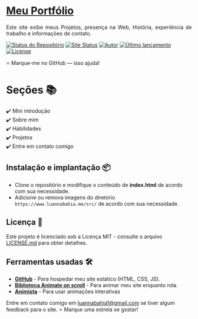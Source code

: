 # <a href="https://portfolio-luanna.vercel.app/" target="_blank">Meu Portfólio</a>
<p align="justify">Este site exibe meus Projetos, presença na Web, História, experiência de trabalho e informações de contato.</p>

[![Status do Repositório](https://img.shields.io/badge/Repository%20Status-Maintained-dark%20green.svg)](https://github.com/Luannax/portfolio_luanna)
[![Site Status](https://img.shields.io/badge/Website%20Status-Online-green)](https://portfolio-luanna.vercel.app/)
[![Autor](https://img.shields.io/badge/Author-LuannaBahia-purple.svg)](https://www.instagram.com/luannabahia_/)
[![Último lançamento](https://img.shields.io/badge/Latest%20Release-16%20Fev%202025-yellow.svg)](https://github.com/Luannax/portfolio_luanna)
<a href="https://github.com/Luannax.github.io/blob/master/LICENSE"><img alt="License" src="http://img.shields.io/:license-mit-blue.svg?style=flat-square?style=flat-square" /></a>

:star: Marque-me no GitHub — isso ajuda!

# Seções 📚

✔️ Mini introdução\
✔️ Sobre mim \
✔️ Habilidades\
✔️ Projetos\
✔️ Entre em contato comigo

## Instalação e implantação 📦
- Clone o repositório e modifique o conteúdo de <b>index.html</b> de acordo com sua necessidade.
- Adicione ou remova imagens do diretório `https://www.luannabahia.me/src/` de acordo com sua necessidade.

## Licença 📄
Este projeto é licenciado sob a Licença MIT - consulte o arquivo [LICENSE.md](./LICENSE) para obter detalhes.

## Ferramentas usadas 🛠️
* [<b>GitHub</b>](https://github.com/) - Para hospedar meu site estático (HTML, CSS, JS).
* [<b>Biblioteca Animate on scroll</b>](https://github.com/michalsnik/aos) - Para animar meu site enquanto rola.
* [<b>Animista</b>](https://animista.net/) - Para usar animações interativas

Entre em contato comigo em luannabahia1@gmail.com se tiver algum feedback para o site. :star: Marque uma estrela se gostar!
